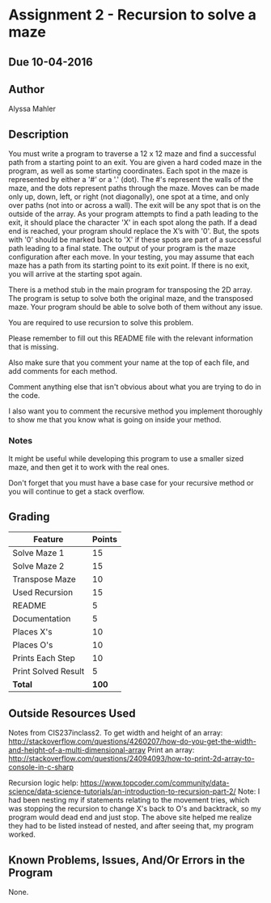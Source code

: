 ﻿# Assignment 2 - Recursion to solve a maze
## Due 10-04-2016

## Author

Alyssa Mahler

## Description

You must write a program to traverse a 12 x 12 maze and find a successful path from a starting point to an exit. 
You are given a hard coded maze in the program, as well as some starting coordinates. Each spot in the maze is 
represented by either a '#' or a '.' (dot). The #'s represent the walls of the maze, and the dots represent paths 
through the maze. Moves can be made only up, down, left, or right (not diagonally), one spot at a time, and only 
over paths (not into or across a wall). The exit will be any spot that is on the outside of the array. As your 
program attempts to find a path leading to the exit, it should place the character 'X' in each spot along the path. 
If a dead end is reached, your program should replace the X’s with '0'. But, the spots with '0' should be marked 
back to 'X' if these spots are part of a successful path leading to a final state. The output of your program is the 
maze configuration after each move. In your testing, you may assume that each maze has a path from its starting point 
to its exit point. If there is no exit, you will arrive at the starting spot again.

There is a method stub in the main program for transposing the 2D array. The program is setup to solve both the 
original maze, and the transposed maze. Your program should be able to solve both of them without any issue.

You are required to use recursion to solve this problem.

Please remember to fill out this README file with the relevant information that is missing.

Also make sure that you comment your name at the top of each file, and add comments for each method.

Comment anything else that isn't obvious about what you are trying to do in the code.

I also want you to comment the recursive method you implement thoroughly to show me that you know what is going on 
inside your method.

### Notes

It might be useful while developing this program to use a smaller sized maze, and then get it to work with the real ones.

Don't forget that you must have a base case for your recursive method or you will continue to get a stack overflow.

## Grading
| Feature             | Points |
|---------------------|--------|
| Solve Maze 1        | 15     |
| Solve Maze 2        | 15     |
| Transpose Maze      | 10     |
| Used Recursion      | 15     |
| README              | 5      |
| Documentation       | 5      |
| Places X's          | 10     |
| Places O's          | 10     |
| Prints Each Step    | 10     |
| Print Solved Result | 5      |
| **Total**           | **100**|

## Outside Resources Used

Notes from CIS237inclass2.
To get width and height of an array: http://stackoverflow.com/questions/4260207/how-do-you-get-the-width-and-height-of-a-multi-dimensional-array
Print an array: http://stackoverflow.com/questions/24094093/how-to-print-2d-array-to-console-in-c-sharp

Recursion logic help: https://www.topcoder.com/community/data-science/data-science-tutorials/an-introduction-to-recursion-part-2/
Note: I had been nesting my if statements relating to the movement tries, which was stopping the recursion to 
change X's back to O's and backtrack, so my program would dead end and just stop.  The above site helped me realize they 
had to be listed instead of nested, and after seeing that, my program worked.

## Known Problems, Issues, And/Or Errors in the Program

None.
